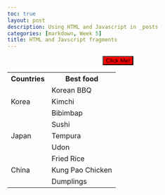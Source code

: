 ```yaml
---
toc: true
layout: post
description: Using HTML and Javascript in _posts
categories: [markdown, Week 5]
title: HTML and Javscript fragments
---
```


<table id="mine" style = "width:100%">
    <tr>
        <th>Countries</th>
        <th>Best food</th>
    </tr>
    <tr>
        <td rowspan="3">Korea</td>
        <td>Korean BBQ</td>
    </tr>
    <tr>
        <td>Kimchi</td>
    <tr>
        <td>Bibimbap</td>
    </tr>
    <tr>
        <td rowspan="3">Japan</td>
        <td>Sushi</td>
    </tr>
    <tr>
        <td>Tempura</td>
    <tr>
        <td>Udon</td>
    <tr>
        <td rowspan="3">China</td>
        <td>Fried Rice</td>
    </tr>
    <tr>
        <td>Kung Pao Chicken</td>
    <tr>
        <td>Dumplings</td>

<script>
function myFunction() {
  document.getElementById("mine").style.fontSize = "35px"; 
  document.getElementById("mine").style.color = "blue";       
}
</script>

<center><button type="button" onclick="myFunction()" style="background: red">Click Me!</button></center>